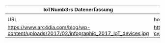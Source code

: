 |IoTNumb3rs Datenerfassung|||||||||||
| ---- | ---- | ---- | ---- | ---- | ---- | ---- | ---- | ---- | ---- | ---- |
||||||||||||
|URL|home_url|filename|device_class|device_count|market_class|market_volume|prognosis_year|publication_year|authorship_class|Dropbox folder|
|https://www.arc4dia.com/blog/wp-content/uploads/2017/02/infographic_2017_IoT_devices.jpg|https://www.arc4dia.com/blog/resources/2017-cybersecurity-iot-devices/|file10_infographic_2017_IoT_devices.jpg|device|20000000000|||2020|--------------|company|Pattoho/20190107-1200|
